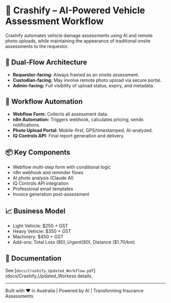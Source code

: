 # 🚗 Crashify – AI-Powered Vehicle Assessment Workflow

Crashify automates vehicle damage assessments using AI and remote photo uploads, while maintaining the appearance of traditional onsite assessments to the requestor.

## 🔄 Dual-Flow Architecture

- **Requestor-facing:** Always framed as an onsite assessment.
- **Custodian-facing:** May involve remote photo upload via secure portal.
- **Admin-facing:** Full visibility of upload status, expiry, and metadata.

## 🧠 Workflow Automation

- **Webflow Form:** Collects all assessment data.
- **n8n Automation:** Triggers webhook, calculates pricing, sends notifications.
- **Photo Upload Portal:** Mobile-first, GPS/timestamped, AI-analyzed.
- **IQ Controls API:** Final report generation and delivery.

## 📦 Key Components

- Webflow multi-step form with conditional logic
- n8n webhook and reminder flows
- AI photo analysis (Claude AI)
- IQ Controls API integration
- Professional email templates
- Invoice generation post-assessment

## 📈 Business Model
- Light Vehicle: $250 + GST
- Heavy Vehicle: $350 + GST
- Machinery: $450 + GST
- Add-ons: Total Loss ($80), Urgent ($80), Distance ($1.70/km)

## 📎 Documentation
See [`docs/Crashify_Updated_Workflow.pdf`](docs/Crashify_Updated_Workess details.

---

Built with ❤️ in Australia | Powered by AI | Transforming Insurance Assessments
